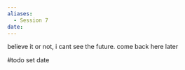 ```yaml
---
aliases:
  - Session 7
date:
---
```

believe it or not, i cant see the future. come back here later

#todo set date